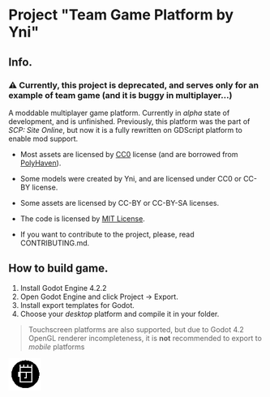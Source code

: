 # Project "Team Game Platform by Yni"
## Info.
### ⚠ Currently, this project is deprecated, and serves only for an example of team game (and it is buggy in multiplayer...)
A moddable multiplayer game platform. Currently in *alpha* state of development, and is unfinished.
Previously, this platform was the part of *SCP: Site Online*, but now it is a fully rewritten on GDScript platform to enable mod support.

- Most assets are licensed by [CC0](https://creativecommons.org/public-domain/cc0/) license (and are borrowed from [PolyHaven](https://polyhaven.com/models)).
- Some models were created by Yni, and are licensed under CC0 or CC-BY license.
- Some assets are licensed by CC-BY or CC-BY-SA licenses.

- The code is licensed by [MIT License](/LICENSE.MIT).

- If you want to contribute to the project, please, read CONTRIBUTING.md.

## How to build game.

1. Install Godot Engine 4.2.2
2. Open Godot Engine and click Project -> Export.
3. Install export templates for Godot.
4. Choose your *desktop* platform and compile it in your folder. 

> Touchscreen platforms are also supported, but due to Godot 4.2 OpenGL renderer incompleteness, it is **not** recommended to export to *mobile* platforms

![image](./src/icon.png "title")